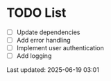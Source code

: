 # TODO List

- [ ] Update dependencies
- [ ] Add error handling
- [ ] Implement user authentication
- [ ] Add logging

Last updated: 2025-06-19 03:01
